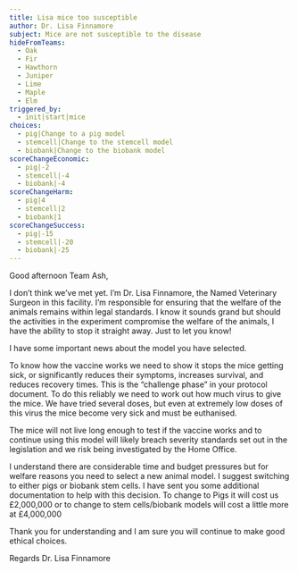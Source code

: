 ```yaml
---
title: Lisa mice too susceptible
author: Dr. Lisa Finnamore
subject: Mice are not susceptible to the disease
hideFromTeams:
  - Oak
  - Fir
  - Hawthorn
  - Juniper
  - Lime
  - Maple
  - Elm
triggered_by:
  - init|start|mice
choices:
  - pig|Change to a pig model
  - stemcell|Change to the stemcell model
  - biobank|Change to the biobank model
scoreChangeEconomic:
  - pig|-2
  - stemcell|-4
  - biobank|-4
scoreChangeHarm:
  - pig|4
  - stemcell|2
  - biobank|1
scoreChangeSuccess:
  - pig|-15
  - stemcell|-20
  - biobank|-25
---
```


Good afternoon Team Ash,

I don’t think we’ve met yet. I’m Dr. Lisa Finnamore, the Named Veterinary Surgeon in this facility. I’m responsible for ensuring that the welfare of the animals remains within legal standards. I know it sounds grand but should the activities in the experiment compromise the welfare of the animals, I have the ability to stop it straight away. Just to let you know!

I have some important news about the model you have selected.

To know how the vaccine works we need to show it stops the mice getting sick, or significantly reduces their symptoms, increases survival, and reduces recovery times. This is the “challenge phase” in your protocol document. To do this reliably we need to work out how much virus to give the mice. We have tried several doses, but even at extremely low doses of this virus the mice become very sick and must be euthanised.

The mice will not live long enough to test if the vaccine works and to continue using this model will likely breach severity standards set out in the legislation and we risk being investigated by the Home Office.

I understand there are considerable time and budget pressures but for welfare reasons you need to select a new animal model. I suggest switching to either pigs or biobank stem cells. I have sent you some additional documentation to help with this decision. To change to Pigs it will cost us £2,000,000 or to change to stem cells/biobank models will cost a little more at £4,000,000

Thank you for understanding and I am sure you will continue to make good ethical choices.

Regards
Dr. Lisa Finnamore
